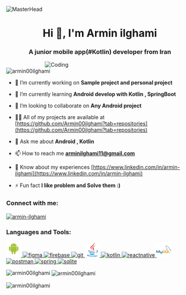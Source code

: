 ![MasterHead](https://1.bp.blogspot.com/-7A4WynwLsMw/XbBpCXG8fHI/AAAAAAAAMt4/uOa1bpLskYgrwGbllhSu2SDj_Mig8SXJQCLcBGAsYHQ/s1600/2000_600px.gif)
<h1 align="center">Hi 👋, I'm Armin ilghami</h1>
<h3 align="center">A junior mobile app(#Kotlin) developer from Iran</h3>
<img align="right" alt="Coding" width="400" src="https://imgs.search.brave.com/0k6O11gWNyer7x40SyFh0FvpOtX6xTNATYn02-VJK9g/rs:fit:860:0:0/g:ce/aHR0cHM6Ly9tZWRp/YTAuZ2lwaHkuY29t/L21lZGlhL0xteTIz/TDNSa0owc0VXb2tS/Ti9naXBoeS5naWY_/Y2lkPTc5MGI3NjEx/MG1kZms1b2xweWg0/ejJrdnd6NDZkM2o5/ODJsNjhyN3F1MjR3/czAwdSZlcD12MV9n/aWZzX3NlYXJjaCZy/aWQ9Z2lwaHkuZ2lm/JmN0PWc.gif">

<p align="left"> <img src="https://komarev.com/ghpvc/?username=armin00ilghami&label=Profile%20views&color=0e75b6&style=flat" alt="armin00ilghami" /> </p>

- 🔭 I’m currently working on **Sample project and personal project**

- 🌱 I’m currently learning **Android develop with Kotlin , SpringBoot**

- 👯 I’m looking to collaborate on **Any Android project**

- 👨‍💻 All of my projects are available at [https://github.com/Armin00ilghami?tab=repositories](https://github.com/Armin00ilghami?tab=repositories)

- 💬 Ask me about **Android , Kotlin**

- 📫 How to reach me **arminilghami11@gmail.com**

- 📄 Know about my experiences [https://www.linkedin.com/in/armin-ilghami](https://www.linkedin.com/in/armin-ilghami)

- ⚡ Fun fact **I like problem and Solve them :)**

<h3 align="left">Connect with me:</h3>
<p align="left">
<a href="https://linkedin.com/in/armin-ilghami" target="blank"><img align="center" src="https://raw.githubusercontent.com/rahuldkjain/github-profile-readme-generator/master/src/images/icons/Social/linked-in-alt.svg" alt="armin-ilghami" height="30" width="40" /></a>
</p>

<h3 align="left">Languages and Tools:</h3>
<p align="left"> <a href="https://developer.android.com" target="_blank" rel="noreferrer"> <img src="https://raw.githubusercontent.com/devicons/devicon/master/icons/android/android-original-wordmark.svg" alt="android" width="40" height="40"/> </a> <a href="https://www.figma.com/" target="_blank" rel="noreferrer"> <img src="https://www.vectorlogo.zone/logos/figma/figma-icon.svg" alt="figma" width="40" height="40"/> </a> <a href="https://firebase.google.com/" target="_blank" rel="noreferrer"> <img src="https://www.vectorlogo.zone/logos/firebase/firebase-icon.svg" alt="firebase" width="40" height="40"/> </a> <a href="https://git-scm.com/" target="_blank" rel="noreferrer"> <img src="https://www.vectorlogo.zone/logos/git-scm/git-scm-icon.svg" alt="git" width="40" height="40"/> </a> <a href="https://www.java.com" target="_blank" rel="noreferrer"> <img src="https://raw.githubusercontent.com/devicons/devicon/master/icons/java/java-original.svg" alt="java" width="40" height="40"/> </a> <a href="https://kotlinlang.org" target="_blank" rel="noreferrer"> <img src="https://www.vectorlogo.zone/logos/kotlinlang/kotlinlang-icon.svg" alt="kotlin" width="40" height="40"/> </a> 
  <a href="https://reactnative.dev/" target="_blank" rel="noreferrer"> <img src="https://reactnative.dev/img/header_logo.svg" alt="reactnative" width="40" height="40"/> </a><a href="https://www.mysql.com/" target="_blank" rel="noreferrer"> <img src="https://raw.githubusercontent.com/devicons/devicon/master/icons/mysql/mysql-original-wordmark.svg" alt="mysql" width="40" height="40"/> </a> <a href="https://postman.com" target="_blank" rel="noreferrer"> <img src="https://www.vectorlogo.zone/logos/getpostman/getpostman-icon.svg" alt="postman" width="40" height="40"/> </a> <a href="https://spring.io/" target="_blank" rel="noreferrer"> <img src="https://www.vectorlogo.zone/logos/springio/springio-icon.svg" alt="spring" width="40" height="40"/> </a> <a href="https://www.sqlite.org/" target="_blank" rel="noreferrer"> <img src="https://www.vectorlogo.zone/logos/sqlite/sqlite-icon.svg" alt="sqlite" width="40" height="40"/> </a> </p>

<p><img align="left" src="https://github-readme-stats.vercel.app/api/top-langs?username=armin00ilghami&show_icons=true&locale=en&layout=compact" alt="armin00ilghami" /></p>

<p>&nbsp;<img align="center" src="https://github-readme-stats.vercel.app/api?username=armin00ilghami&show_icons=true&locale=en" alt="armin00ilghami" /></p>

<p><img align="center" src="https://github-readme-streak-stats.herokuapp.com/?user=armin00ilghami&" alt="armin00ilghami" /></p>
